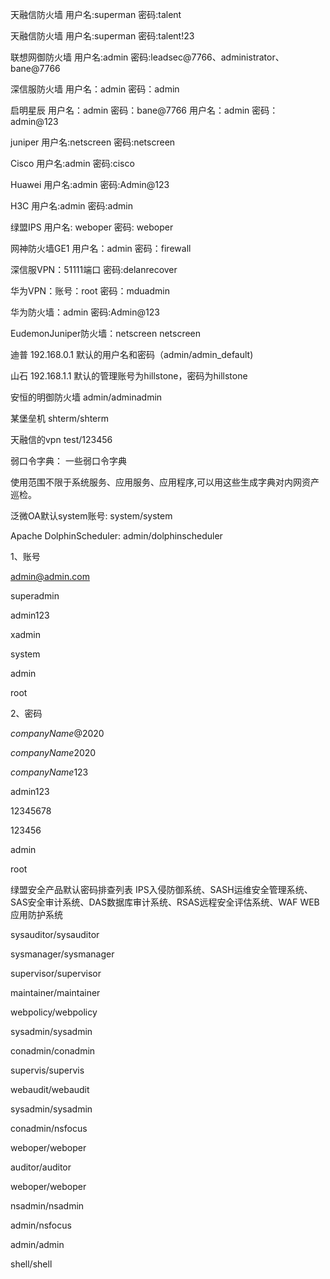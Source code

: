 天融信防火墙 用户名:superman 密码:talent

天融信防火墙 用户名:superman 密码:talent!23 

联想网御防火墙 用户名:admin 密码:leadsec@7766、administrator、bane@7766

深信服防火墙 用户名：admin 密码：admin

启明星辰 用户名：admin 密码：bane@7766 用户名：admin 密码：admin@123

juniper 用户名:netscreen 密码:netscreen

Cisco 用户名:admin 密码:cisco

Huawei 用户名:admin 密码:Admin@123 

H3C 用户名:admin 密码:admin

绿盟IPS 用户名: weboper 密码: weboper

网神防火墙GE1 用户名：admin 密码：firewall

深信服VPN：51111端口   密码:delanrecover

华为VPN：账号：root  密码：mduadmin

华为防火墙：admin   密码:Admin@123    

EudemonJuniper防火墙：netscreen    netscreen

迪普 192.168.0.1 默认的用户名和密码（admin/admin_default)

山石 192.168.1.1 默认的管理账号为hillstone，密码为hillstone

安恒的明御防火墙 admin/adminadmin

某堡垒机 shterm/shterm

天融信的vpn test/123456





弱口令字典：
一些弱口令字典

使用范围不限于系统服务、应用服务、应用程序,可以用这些生成字典对内网资产巡检。

泛微OA默认system账号: system/system

Apache DolphinScheduler: admin/dolphinscheduler

1、账号

admin@admin.com

superadmin

admin123

xadmin

system

admin

root



2、密码

$companyName$@2020

$companyName$2020

$companyName$123

admin123

12345678

123456

admin

root



绿盟安全产品默认密码排查列表
IPS入侵防御系统、SAS­H运维安全管理系统、SAS安全审计系统、DAS数据库审计系统、RSAS远程安全评估系统、WAF WEB应用防护系统

sysauditor/sysauditor

sysmanager/sysmanager

supervisor/supervisor

maintainer/maintainer

webpolicy/webpolicy

sysadmin/sysadmin

conadmin/conadmin

supervis/supervis

webaudit/webaudit

sysadmin/sysadmin

conadmin/nsfocus

weboper/weboper

auditor/auditor

weboper/weboper

nsadmin/nsadmin

admin/nsfocus

admin/admin

shell/shell



